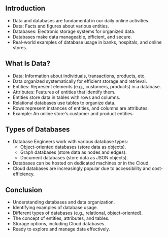 
## Introduction

- Data and databases are fundamental in our daily online activities.
- Data: Facts and figures about various entities.
- Databases: Electronic storage systems for organized data.
- Databases make data manageable, efficient, and secure.
- Real-world examples of database usage in banks, hospitals, and online stores.

## What Is Data?

- Data: Information about individuals, transactions, products, etc.
- Data organized systematically for efficient storage and retrieval.
- Entities: Represent elements (e.g., customers, products) in a database.
- Attributes: Features of entities that identify them.
- Entities store data in tables with rows and columns.
- Relational databases use tables to organize data.
- Rows represent instances of entities, and columns are attributes.
- Example: An online store's customer and product entities.

## Types of Databases

- Database Engineers work with various database types:
  - Object-oriented databases (store data as objects).
  - Graph databases (store data as nodes and edges).
  - Document databases (store data as JSON objects).
- Databases can be hosted on dedicated machines or in the Cloud.
- Cloud databases are increasingly popular due to accessibility and cost-efficiency.

## Conclusion

- Understanding databases and data organization.
- Identifying examples of database usage.
- Different types of databases (e.g., relational, object-oriented).
- The concept of entities, attributes, and tables.
- Storage options, including Cloud databases.
- Ready to explore and manage data effectively.


